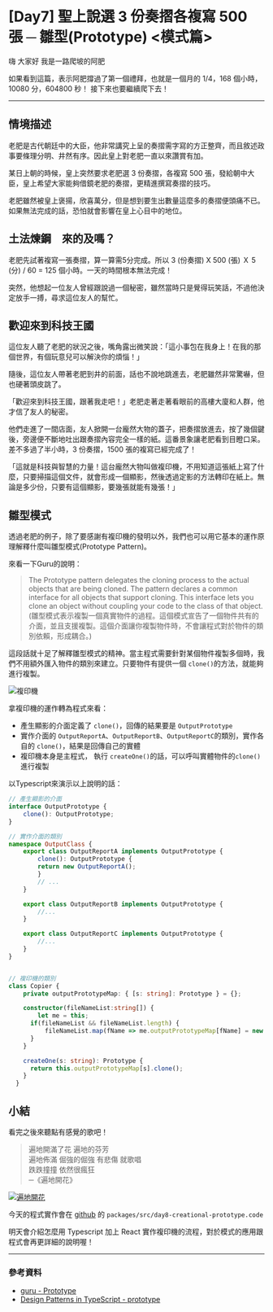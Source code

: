 # [Day7] 聖上說選 3 份奏摺各複寫 500 張 ─ 雛型(Prototype) <模式篇>

嗨 大家好 我是一路爬坡的阿肥

如果看到這篇，表示阿肥撐過了第一個禮拜，也就是一個月的 1/4，168 個小時，10080 分，604800 秒！
接下來也要繼續爬下去！

---

## 情境描述　　　

老肥是古代朝廷中的大臣，他非常講究上呈的奏摺需字寫的方正整齊，而且敘述政事要條理分明、井然有序。因此皇上對老肥一直以來讚賞有加。

某日上朝的時候，皇上突然要求老肥選 3 份奏摺，各複寫 500 張，發給朝中大臣，皇上希望大家能夠借鏡老肥的奏摺，更精進撰寫奏摺的技巧。

老肥雖然被皇上褒揚，欣喜萬分，但是想到要生出數量這麼多的奏摺便頭痛不已。如果無法完成的話，恐怕就會影響在皇上心目中的地位。

## 土法煉鋼　來的及嗎？
老肥先試著複寫一張奏摺，算一算需5分完成。所以 3 (份奏摺) X 500 (張) Ｘ 5 (分) / 60 = 125 個小時。一天的時間根本無法完成！

突然，他想起一位友人曾經跟說過一個秘密，雖然當時只是覺得玩笑話，不過他決定放手一搏，尋求這位友人的幫忙。

## 歡迎來到科技王國　
這位友人聽了老肥的狀況之後，嘴角露出微笑說：「這小事包在我身上！在我的那個世界，有個玩意兒可以解決你的煩惱！」 

隨後，這位友人帶著老肥到井的前面，話也不說地跳進去，老肥雖然非常驚嚇，但也硬著頭皮跳了。

「歡迎來到科技王國，跟著我走吧！」老肥走著走著看眼前的高樓大廈和人群，他才信了友人的秘密。

他們走進了一間店面，友人掀開一台龐然大物的蓋子，把奏摺放進去，按了幾個鍵後，旁邊便不斷地吐出跟奏摺內容完全一樣的紙。這番景象讓老肥看到目瞪口呆。差不多過了半小時，3 份奏摺，1500 張的複寫已經完成了！

「這就是科技與智慧的力量！這台龐然大物叫做複印機，不用知道這張紙上寫了什麼，只要掃描這個文件，就會形成一個顯影，然後透過定影的方法轉印在紙上。無論是多少份，只要有這個顯影，要幾張就能有幾張！」

## 雛型模式
透過老肥的例子，除了要感謝有複印機的發明以外，我們也可以用它基本的運作原理解釋什麼叫雛型模式(Prototype Pattern)。

來看一下Guru的說明：
> The Prototype pattern delegates the cloning process to the actual objects that are being cloned. The pattern declares a common interface for all objects that support cloning. This interface lets you clone an object without coupling your code to the class of that object. 
(雛型模式表示複製一個真實物件的過程。這個模式宣告了一個物件共有的介面，並且支援複製。這個介面讓你複製物件時，不會讓程式對於物件的類別依賴，形成耦合。)

這段話就十足了解釋雛型模式的精神。當主程式需要針對某個物件複製多個時，我們不用額外匯入物件的類別來建立。只要物件有提供一個 `clone()`的方法，就能夠進行複製。

![複印機](https://i.imgur.com/sS5Jer9.png)

拿複印機的運作轉為程式來看：

- 產生顯影的介面定義了 `clone()`，回傳的結果要是 `OutputPrototype`
- 實作介面的 `OutputReportA`、`OutputReportB`、`OutputReportC`的類別，實作各自的 `clone()`，結果是回傳自己的實體
- 複印機本身是主程式， 執行 `createOne()`的話，可以呼叫實體物件的`clone()`進行複製

以Typescript來演示以上說明的話：
```typescript
// 產生顯影的介面
interface OutputPrototype {
    clone(): OutputPrototype;
}

// 實作介面的類別
namespace OutputClass {
    export class OutputReportA implements OutputPrototype {
        clone(): OutputPrototype {
        return new OutputReportA();
        }
        // ...
    }

    export class OutputReportB implements OutputPrototype {
        //...
    }

    export class OutputReportC implements OutputPrototype {
        //...
    }
}


// 複印機的類別
class Copier {
    private outputPrototypeMap: { [s: string]: Prototype } = {};

    constructor(fileNameList:string[]) {
        let me = this;
      if(fileNameList && fileNameList.length) {
          fileNameList.map(fName => me.outputPrototypeMap[fName] = new OutputClass[`OutputReport${fName}`]());
      }
    }

    createOne(s: string): Prototype {
      return this.outputPrototypeMap[s].clone();
    }
  }
```

## 小結

看完之後來聽點有感覺的歌吧！

> 遍地開滿了花 遍地的芬芳  
> 遍地佈滿 倔強的倔強 有悲傷 就歌唱  
> 跌跌撞撞 依然很瘋狂   
> ─《遍地開花》

[![遍地開花](https://img.youtube.com/vi/NGbnRoL26CA/0.jpg)](http://www.youtube.com/watch?v=oXTPEJwXEjc "NGbnRoL26CA")

今天的程式實作會在 [github](https://github.com/showwell0120/Design-Pattern-Typescript-React) 的 `packages/src/day8-creational-prototype.code`

明天會介紹怎麼用 Typescript 加上 React 實作複印機的流程，對於模式的應用跟程式會再更詳細的說明喔！

---

### 參考資料

- [guru - Prototype](https://refactoring.guru/design-patterns/prototype)
- [Design Patterns in TypeScript - prototype](https://github.com/torokmark/design_patterns_in_typescript)
